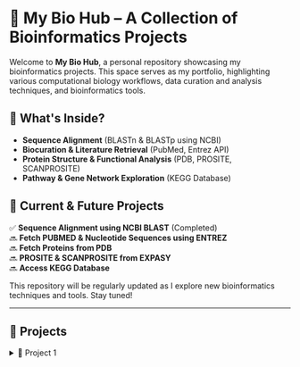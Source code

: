 # 🧬 My Bio Hub – A Collection of Bioinformatics Projects

Welcome to **My Bio Hub**, a personal repository showcasing my bioinformatics projects. This space serves as my portfolio, highlighting various computational biology workflows, data curation and analysis techniques, and bioinformatics tools.

## 🔬 What's Inside?
- **Sequence Alignment** (BLASTn & BLASTp using NCBI)
- **Biocuration & Literature Retrieval** (PubMed, Entrez API)
- **Protein Structure & Functional Analysis** (PDB, PROSITE, SCANPROSITE)
- **Pathway & Gene Network Exploration** (KEGG Database)

## 🚀 Current & Future Projects
✅ **Sequence Alignment using NCBI BLAST** (Completed)  
🔜 **Fetch PUBMED & Nucleotide Sequences using ENTREZ**  
🔜 **Fetch Proteins from PDB**  
🔜 **PROSITE & SCANPROSITE from EXPASY**  
🔜 **Access KEGG Database**   

This repository will be regularly updated as I explore new bioinformatics techniques and tools. Stay tuned!

---

## 📌 Projects

<details>
  <summary>🚀 Project 1</summary>

# **Sequence Alignment using NCBI BLAST**

### [Project 1 Documentation](https://github.com/sheetalreddy25/my-bio-hub/blob/fbbcc386ff162988a560a08cba1d047ed16f7cbc/Project1_Documentation.pdf)

<details>
  <summary>🧬 Part 1 </summary>

## **Nucleotide BLAST (BLASTn) with NCBI**

### [**Python notebook**](https://github.com/sheetalreddy25/my-bio-hub/blob/main/nucleotide-blast-blastn-with-ncbi.ipynb)

### Overview
This part of the project involves performing a Nucleotide BLAST (BLASTn) search using the TP53 gene sequence. BLASTn is used to compare a nucleotide sequence against the NCBI nucleotide database to identify homologous sequences.

### Dataset
- The dataset used is the **TP53 gene sequence**, available at:  
  [NCBI TP53 Gene](https://www.ncbi.nlm.nih.gov/gene/7157)

</details>

<details>
  <summary>🧪 Part 2 </summary>

## **Protein BLAST (BLASTp) with NCBI**

### [**Python notebook**](https://github.com/sheetalreddy25/my-bio-hub/blob/main/protein-blast-blastp-with-ncbi.ipynb)

### Overview
This part of the project involves performing a Protein BLAST (BLASTp) search using the translated TP53 protein sequence. BLASTp is used to compare an amino acid sequence against the NCBI protein database to identify homologous sequences.

### Dataset
- The dataset used is the **TP53 protein sequence**, available at:  
  - [UniProt P04637](https://www.uniprot.org/uniprotkb/P04637/entry)  
  - [FASTA Download](https://rest.uniprot.org/uniprotkb/P04637.fasta)

</details>

</details>

